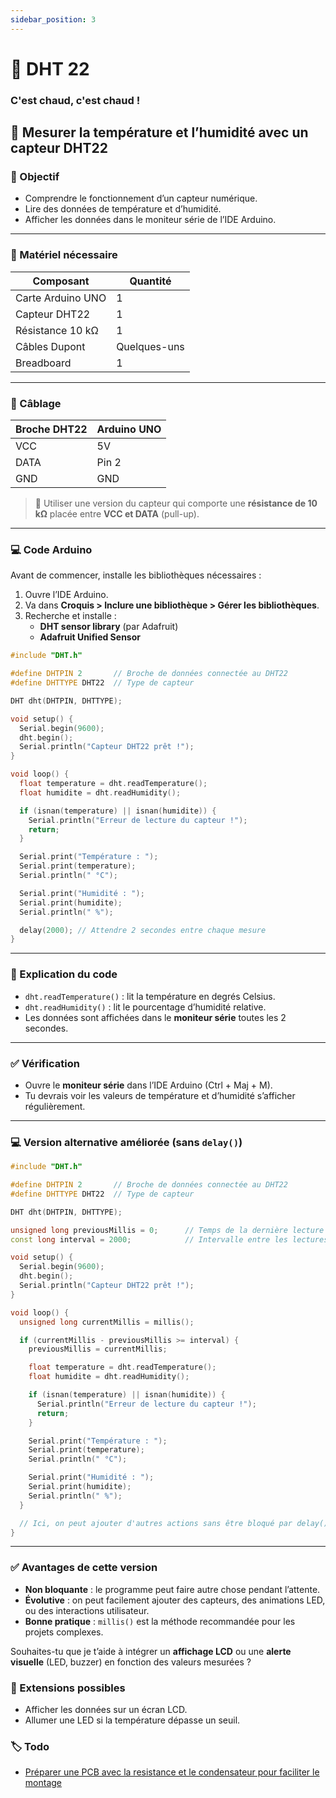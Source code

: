 ```yaml
---
sidebar_position: 3
---
```


# 🧊 DHT 22

### C'est chaud, c'est chaud !

## 🧪 **Mesurer la température et l’humidité avec un capteur DHT22**

### 🎯 Objectif
- Comprendre le fonctionnement d’un capteur numérique.
- Lire des données de température et d’humidité.
- Afficher les données dans le moniteur série de l’IDE Arduino.

---

### 🧰 Matériel nécessaire
| Composant | Quantité |
|----------|----------|
| Carte Arduino UNO | 1 |
| Capteur DHT22 | 1 |
| Résistance 10 kΩ | 1 |
| Câbles Dupont | Quelques-uns |
| Breadboard | 1 |

---

### 🔌 Câblage

| Broche DHT22 | Arduino UNO |
|--------------|-------------|
| VCC          | 5V          |
| DATA         | Pin 2       |
| GND          | GND         |

> 🔧 Utiliser une version du capteur qui comporte une **résistance de 10 kΩ** placée entre **VCC et DATA** (pull-up).

---

### 💻 Code Arduino

Avant de commencer, installe les bibliothèques nécessaires :
1. Ouvre l’IDE Arduino.
2. Va dans **Croquis > Inclure une bibliothèque > Gérer les bibliothèques**.
3. Recherche et installe :
   - **DHT sensor library** (par Adafruit)
   - **Adafruit Unified Sensor**

```cpp
#include "DHT.h"

#define DHTPIN 2       // Broche de données connectée au DHT22
#define DHTTYPE DHT22  // Type de capteur

DHT dht(DHTPIN, DHTTYPE);

void setup() {
  Serial.begin(9600);
  dht.begin();
  Serial.println("Capteur DHT22 prêt !");
}

void loop() {
  float temperature = dht.readTemperature();
  float humidite = dht.readHumidity();

  if (isnan(temperature) || isnan(humidite)) {
    Serial.println("Erreur de lecture du capteur !");
    return;
  }

  Serial.print("Température : ");
  Serial.print(temperature);
  Serial.println(" °C");

  Serial.print("Humidité : ");
  Serial.print(humidite);
  Serial.println(" %");

  delay(2000); // Attendre 2 secondes entre chaque mesure
}
```

---

### 🧠 Explication du code
- `dht.readTemperature()` : lit la température en degrés Celsius.
- `dht.readHumidity()` : lit le pourcentage d’humidité relative.
- Les données sont affichées dans le **moniteur série** toutes les 2 secondes.

---

### ✅ Vérification
- Ouvre le **moniteur série** dans l’IDE Arduino (Ctrl + Maj + M).
- Tu devrais voir les valeurs de température et d’humidité s’afficher régulièrement.

---

### 💻 Version alternative améliorée (sans `delay()`)

```cpp
#include "DHT.h"

#define DHTPIN 2       // Broche de données connectée au DHT22
#define DHTTYPE DHT22  // Type de capteur

DHT dht(DHTPIN, DHTTYPE);

unsigned long previousMillis = 0;      // Temps de la dernière lecture
const long interval = 2000;            // Intervalle entre les lectures (en ms)

void setup() {
  Serial.begin(9600);
  dht.begin();
  Serial.println("Capteur DHT22 prêt !");
}

void loop() {
  unsigned long currentMillis = millis();

  if (currentMillis - previousMillis >= interval) {
    previousMillis = currentMillis;

    float temperature = dht.readTemperature();
    float humidite = dht.readHumidity();

    if (isnan(temperature) || isnan(humidite)) {
      Serial.println("Erreur de lecture du capteur !");
      return;
    }

    Serial.print("Température : ");
    Serial.print(temperature);
    Serial.println(" °C");

    Serial.print("Humidité : ");
    Serial.print(humidite);
    Serial.println(" %");
  }

  // Ici, on peut ajouter d'autres actions sans être bloqué par delay()
}
```

---

### ✅ Avantages de cette version
- **Non bloquante** : le programme peut faire autre chose pendant l’attente.
- **Évolutive** : on peut facilement ajouter des capteurs, des animations LED, ou des interactions utilisateur.
- **Bonne pratique** : `millis()` est la méthode recommandée pour les projets complexes.

Souhaites-tu que je t’aide à intégrer un **affichage LCD** ou une **alerte visuelle** (LED, buzzer) en fonction des valeurs mesurées ?


### 🧩 Extensions possibles
- Afficher les données sur un écran LCD.
- Allumer une LED si la température dépasse un seuil.

### 🏷️ Todo
 - [Préparer une PCB avec la resistance et le condensateur pour faciliter le montage](https://passionelectronique.fr/tutorial-dht22/)


